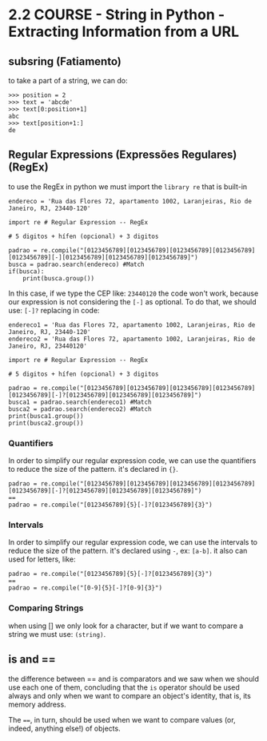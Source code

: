 # 2.2 COURSE - String in Python -  Extracting Information from a URL

## subsring (Fatiamento)
to take a part of a string, we can do:
```
>>> position = 2
>>> text = 'abcde'
>>> text[0:position+1]
abc
>>> text[position+1:]
de
```

## Regular Expressions (Expressões Regulares) (RegEx)
to use the RegEx in python we must import the ```library re``` that is built-in
```
endereco = 'Rua das Flores 72, apartamento 1002, Laranjeiras, Rio de Janeiro, RJ, 23440-120'

import re # Regular Expression -- RegEx

# 5 digitos + hífen (opcional) + 3 digitos

padrao = re.compile("[0123456789][0123456789][0123456789][0123456789][0123456789][-][0123456789][0123456789][0123456789]")
busca = padrao.search(endereco) #Match
if(busca):
    print(busca.group())
```

In this case, if we type the CEP like: ```23440120``` the code won't work, because our expression is not considering the ```[-]``` as optional.
To do that, we should use: ```[-]?```
replacing in code:
```
endereco1 = 'Rua das Flores 72, apartamento 1002, Laranjeiras, Rio de Janeiro, RJ, 23440-120'
endereco2 = 'Rua das Flores 72, apartamento 1002, Laranjeiras, Rio de Janeiro, RJ, 23440120'

import re # Regular Expression -- RegEx

# 5 digitos + hífen (opcional) + 3 digitos

padrao = re.compile("[0123456789][0123456789][0123456789][0123456789][0123456789][-]?[0123456789][0123456789][0123456789]")
busca1 = padrao.search(endereco1) #Match
busca2 = padrao.search(endereco2) #Match
print(busca1.group())
print(busca2.group())    
```

### Quantifiers
In order to simplify our regular expression code, we can use the quantifiers to reduce the size of the pattern. it's declared in ```{}```.
```
padrao = re.compile("[0123456789][0123456789][0123456789][0123456789][0123456789][-]?[0123456789][0123456789][0123456789]")
==
padrao = re.compile("[0123456789]{5}[-]?[0123456789]{3}")
```

### Intervals
In order to simplify our regular expression code, we can use the intervals to reduce the size of the pattern. it's declared using ```-```, ex: ```[a-b]```.
it also can used for letters, like: 
```
padrao = re.compile("[0123456789]{5}[-]?[0123456789]{3}")
==
padrao = re.compile("[0-9]{5}[-]?[0-9]{3}")
```

### Comparing Strings
when using [] we only look for a character, but if we want to compare a string we must use: ```(string)```.

## is and ==
the difference between == and is comparators and we saw when we should use each one of them, concluding that the ```is``` operator should be used always and only when we want to compare an object's identity, that is, its memory address.

The ```==```, in turn, should be used when we want to compare values ​​(or, indeed, anything else!) of objects.
